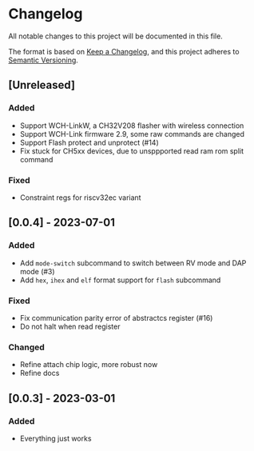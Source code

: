 # Changelog

All notable changes to this project will be documented in this file.

The format is based on [Keep a Changelog](https://keepachangelog.com/en/1.0.0/),
and this project adheres to [Semantic Versioning](https://semver.org/spec/v2.0.0.html).

## [Unreleased]

### Added

- Support WCH-LinkW, a CH32V208 flasher with wireless connection
- Support WCH-Link firmware 2.9, some raw commands are changed
- Support Flash protect and unprotect (#14)
- Fix stuck for CH5xx devices, due to unsppported read ram rom split command

### Fixed

- Constraint regs for riscv32ec variant

## [0.0.4] - 2023-07-01

### Added

- Add `mode-switch` subcommand to switch between RV mode and DAP mode (#3)
- Add `hex`, `ihex` and `elf` format support for `flash` subcommand

### Fixed

- Fix communication parity error of abstractcs register (#16)
- Do not halt when read register

### Changed

- Refine attach chip logic, more robust now
- Refine docs

## [0.0.3] - 2023-03-01

### Added

- Everything just works
